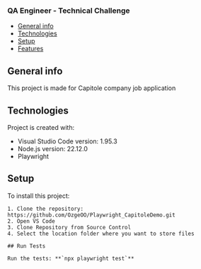 ### QA Engineer - Technical Challenge 

* [General info](#general-info)
* [Technologies](#technologies)
* [Setup](#setup)
* [Features](#features)

## General info

This project is made for Capitole company job application

## Technologies

Project is created with:

* Visual Studio Code version: 1.95.3
* Node.js version: 22.12.0
* Playwright

## Setup

To install this project:

```
1. Clone the repository: https://github.com/OzgeOO/Playwright_CapitoleDemo.git
2. Open VS Code
3. Clone Repository from Source Control
4. Select the location folder where you want to store files

## Run Tests

Run the tests: **`npx playwright test`** 




